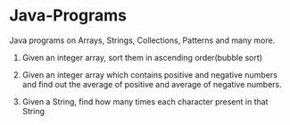 # Java-Programs

Java programs on Arrays, Strings, Collections, Patterns and many more.

1. Given an integer array, sort them in ascending order(bubble sort)

2. Given an integer array which contains positive and negative numbers and find out the average of positive and average of negative numbers.

3. Given a String, find how many times each character present in that String

